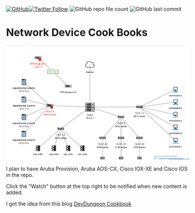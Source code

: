 <a href="https://mwhubbard.blogspot.com"><img alt="GitHub" src="https://img.shields.io/github/license/rikosintie/CookBook"></a><a href="https://twitter.com/rikosintie"><img alt="Twitter Follow" src="https://img.shields.io/twitter/follow/rikosintie?style=social"></a>
![GitHub repo file count](https://img.shields.io/github/directory-file-count/rikosintie/CookBook)
![GitHub last commit](https://img.shields.io/github/last-commit/rikosintie/CookBook)


# Network Device Cook Books

![Network](/Aruba/images/Network-Topology-Diagram-Template-small-1.png)


I plan to have Aruba Provision, Aruba AOS-CX, Cisco IOX-XE and Cisco IOS in the repo.

Click the "Watch" button at the top right to be  notified when new content is added.


I got the idea from this blog
[DevDungeon Cookbook](https://www.devdungeon.com/cookbook)
